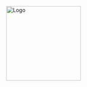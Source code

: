 <img src="https://upload.wikimedia.org/wikipedia/commons/a/ab/Logo_TV_2015.png" alt="Logo" width="200">
